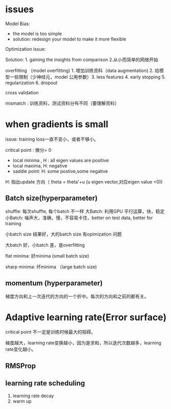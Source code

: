 # issues
Model Bias: 
+ the model is too simple
+ solution: redesign your model to make it more flexible

Optimization issue:

Solution: 1.  gaining the insights from comparison 2.从小而简单的网络开始

overfitting （model overfitting) 1. 增加训练资料（data augmentation) 2. 给模型一些限制（少神经元，model 公用参数）3. less features 4. early stopping 5. regularization 6. dropout

cross validation

mismatch : 训练资料，测试资料分布不同（要理解资料）

# when gradients is small

issue: training loss一直不变小，或者不够小。

critical point : 微分= 0
+ local minima , H : all eigen values are positive
+ local maxima, H: negative
+ saddle point: H: some postive,some negative
 
 H: 指出update 方向（ theta = theta'+u (u eigen vector,对应eigen value <0))
 
 ## Batch size(hyperparameter)
 shuffle: 每次shuffle, 每个batch 不一样
 大Batch:  利用GPU 平行运算，快，稳定
 小Batch:  噪声大，准确，慢，不容易卡住，better on test data, better for training

小batch size 结果好，大的batch size 有opimization 问题

大batch 好，小batch 差，是overfitting

flat minima: 好minima (small batch size)

sharp minima: 坏minima （large batch size)

 ## momentum  (hyperparameter)
 
 梯度方向和上一次迭代的方向的一个折中。每次的方向和之前的都有关。
 
 
 # Adaptive learning rate(Error surface)
 
 critical point 不一定是训练时候最大的阻碍。
 
 
 梯度越大，learning rate变换越小，因为是求和，所以迭代次数越多，learning rate变化越小。
 
 ## RMSProp
 
 ## learning rate scheduling 
  1. learning rate decay
  2. warm up
 

